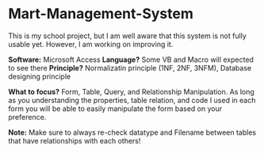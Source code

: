 # Mart-Management-System
This is my school project, but I am well aware that this system is not fully usable yet.
However, I am working on improving it.


**Software:** Microsoft Access 
**Language?** Some VB and Macro will expected to see there 
**Principle?** Normalizatin principle (1NF, 2NF, 3NFM), Database designing principle

**What to focus?** Form, Table, Query, and Relationship Manipulation. As long as you understanding the properties, table relation, and code I used in each form you will be able to easily manipulate the form based on your preference. 

**Note:** Make sure to always re-check datatype and Filename between tables that have relationships with each others!
